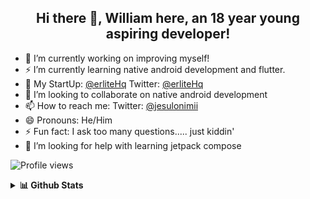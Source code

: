 ## <div align="center">Hi there 👋, William here, an 18 year young aspiring developer!<div>

- 🔭 I’m currently working on improving myself! 
- ⚡ I’m currently learning native android development and flutter.
- 🌱 My StartUp: <a href="https://www.github.com/erliteHq">@erliteHq</a> Twitter: <a href="https://www.twiiter.com/erliteHq">@erliteHq</a> 
- 👯 I’m looking to collaborate on native android development
- 📫 How to reach me: Twitter: <a href="https://www.twitter.com/jesulonimii">@jesulonimii</a>
- 😄 Pronouns: He/Him
- ⚡ Fun fact: I ask too many questions..... just kiddin'
- 🤔 I’m looking for help with learning jetpack compose
<!--- 💬 Ask me about ...--> 




![Profile views](https://gpvc.arturio.dev/jesulonimii)  


<details>
  <summary>
   <b>📊 Github Stats</b></summary>
    </br> </br>
  <img src="https://github-readme-stats.vercel.app/api?username=jesulonimii&count_private=true&show_icons=true&include_all_commits=true" alt="Jesulonimii | Stats" />
  <img src="https://cheesits456-readme-stats.vercel.app/api/top-langs?username=jesulonimii&layout=compact&hide=smarty" alt="Jesulonimii | Languages" />
  <img align="center" src="https://github-readme-streak-stats.herokuapp.com/?user=jesulonimii&" alt="Jesulonimii | Streak" />
</details>
